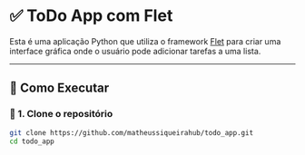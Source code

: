 # ✅ ToDo App com Flet

Esta é uma aplicação Python que utiliza o framework [Flet](https://flet.dev) para criar uma interface gráfica onde o usuário pode adicionar tarefas a uma lista.

---

## 🚀 Como Executar

### 🔹 1. Clone o repositório
```bash
git clone https://github.com/matheussiqueirahub/todo_app.git
cd todo_app
